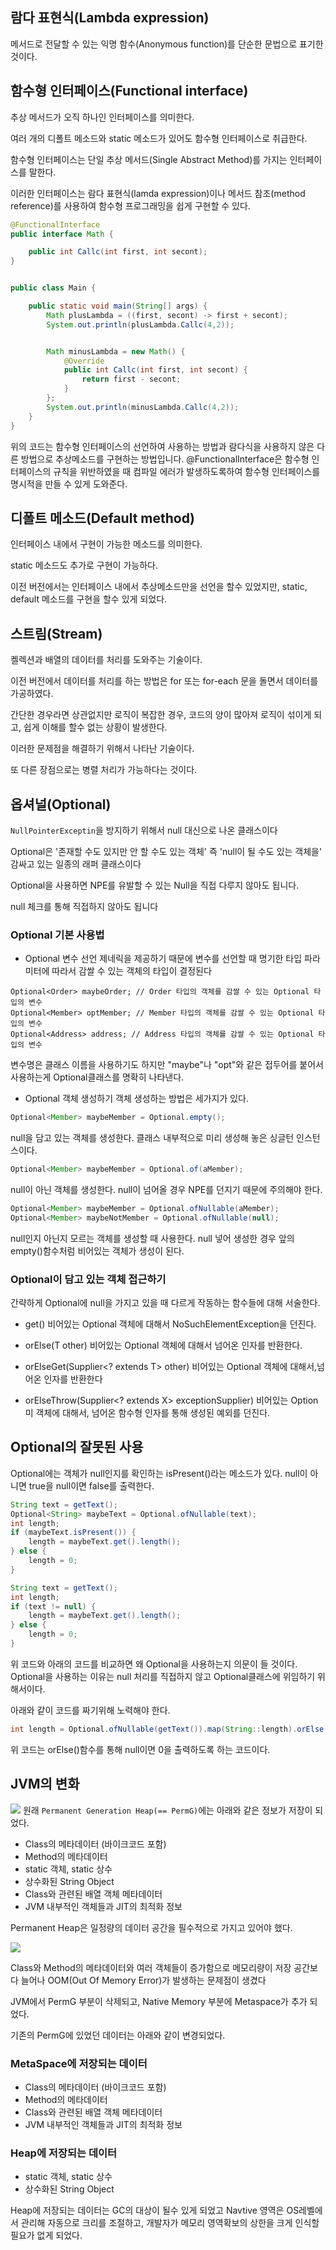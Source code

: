 ## 람다 표현식(Lambda expression)
메서드로 전달할 수 있는 익명 함수(Anonymous function)를 단순한 문법으로 표기한 것이다.

## 함수형 인터페이스(Functional interface)
추상 메서드가 오직 하나인 인터페이스를 의미한다.

여러 개의 디폴트 메소드와 static 메소드가 있어도 함수형 인터페이스로 취급한다.

함수형 인터페이스는 단일 추상 메서드(Single Abstract Method)를 가지는 인터페이스를 말한다.

이러한 인터페이스는 람다 표현식(lamda expression)이나 메서드 참조(method reference)를 사용하여 함수형 프로그래밍을 쉽게 구현할 수 있다.
```java
@FunctionalInterface
public interface Math {

    public int Callc(int first, int secont);
}


public class Main {

    public static void main(String[] args) {
        Math plusLambda = ((first, secont) -> first + secont);
        System.out.println(plusLambda.Callc(4,2));


        Math minusLambda = new Math() {
            @Override
            public int Callc(int first, int secont) {
                return first - secont;
            }
        };
        System.out.println(minusLambda.Callc(4,2));
    }
}
```
위의 코드는 함수형 인터페이스의 선언하여 사용하는 방법과 람다식을 사용하지 않은 다른 방법으로 추상메소드를 구현하는 방법입니다. @FunctionalInterface은 함수형 인터페이스의 규칙을 위반하였을 때 컴파일 에러가 발생하도록하여 함수형 인터페이스를 명시적을 만들 수 있게 도와준다.


## 디폴트 메소드(Default method)
인터페이스 내에서 구현이 가능한 메소드를 의미한다.

static 메소드도 추가로 구현이 가능하다.

이전 버전에서는 인터페이스 내에서 추상메소드만을 선언을 할수 있었지만, static, default 메소드를 구현을 할수 있게 되었다.


## 스트림(Stream)
켈렉션과 배열의 데이터를 처리를 도와주는 기술이다.

이전 버전에서 데이터를 처리를 하는 방법은 for 또는 for-each 문을 돌면서 데이터를 가공하였다.

간단한 경우라면 상관없지만 로직이 복잡한 경우, 코드의 양이 많아져 로직이 섞이게 되고, 쉽게 이해를 할수 없는 상황이 발생한다.

이러한 문제점을 해결하기 위해서 나타난 기술이다.

또 다른 장점으로는 병렬 처리가 가능하다는 것이다.


## 옵셔널(Optional)
`NullPointerExceptin`을 방지하기 위해서 null 대신으로 나온 클래스이다

Optional은 '존재할 수도 있지만 안 할 수도 있는 객체' 즉 'null이 될 수도 있는 객체을' 감싸고 있는 일종의 래퍼 클래스이다

Optional을 사용하면 NPE를 유발할 수 있는 Null을 직접 다루지 않아도 됩니다.

null 체크를 통해 직접하지 않아도 됩니다

### Optional 기본 사용법
- Optional 변수 선언
제네릭을 제공하기 때문에 변수를 선언할 때 명기한 타입 파라미터에 따라서 감쌀 수 있는 객체의 타입이 결정된다
```
Optional<Order> maybeOrder; // Order 타입의 객체를 감쌀 수 있는 Optional 타입의 변수
Optional<Member> optMember; // Member 타입의 객체를 감쌀 수 있는 Optional 타입의 변수
Optional<Address> address; // Address 타입의 객체를 감쌀 수 있는 Optional 타입의 변수
```
변수명은 클래스 이름을 사용하기도 하지만 "maybe"나 "opt"와 같은 접두어를 붙어서 사용하는게 Optional클래스를 명확히 나타낸다.

- Optional 객체 생성하기
객체 생성하는 방법은 세가지가 있다.
```java
Optional<Member> maybeMember = Optional.empty();
```
null을 담고 있는 객체를 생성한다. 클래스 내부적으로 미리 생성해 놓은 싱글턴 인스턴스이다.
```java
Optional<Member> maybeMember = Optional.of(aMember);
```
null이 아닌 객체를 생성한다. null이 넘어올 경우 NPE를 던지기 때문에 주의해야 한다.
```java
Optional<Member> maybeMember = Optional.ofNullable(aMember);
Optional<Member> maybeNotMember = Optional.ofNullable(null);
```
null인지 아닌지 모르는 객체를 생성할 때 사용한다. null 넣어 생성한 경우 앞의 empty()함수처럼 비어있는 객체가 생성이 된다.

### Optional이 담고 있는 객체 접근하기
간략하게 Optional에 null을 가지고 있을 때 다르게 작동하는 함수들에 대해 서술한다.

- get()
비어있는 Optional 객체에 대해서 NoSuchElementException을 던진다.

- orElse(T other)
비어있는 Optional 객체에 대해서 넘어온 인자를 반환한다.

- orElseGet(Supplier<? extends T> other)
비어있는 Optional 객체에 대해서,넘어온 인자를 반환한다

- orElseThrow(Supplier<? extends X> exceptionSupplier)
비어있는 Option미 객체에 대해서, 넘어온 함수형 인자를 통해 생성된 예외를 던진다.

## Optional의 잘못된 사용
Optional에는 객체가 null인지를 확인하는 isPresent()라는 메소드가 있다. null이 아니면 true을 null이면 false를 출력한다.
```java
String text = getText();
Optional<String> maybeText = Optional.ofNullable(text);
int length;
if (maybeText.isPresent()) {
	length = maybeText.get().length();
} else {
	length = 0;
}
```
```java
String text = getText();
int length;
if (text != null) {
	length = maybeText.get().length();
} else {
	length = 0;
}
```
위 코드와 아래의 코드를 비교하면 왜 Optional을 사용하는지 의문이 들 것이다. Optional을 사용하는 이유는 null 처리를 직접하지 않고 Optional클래스에 위임하기 위해서이다.

아래와 같이 코드를 짜기위해 노력해야 한다.
```java
int length = Optional.ofNullable(getText()).map(String::length).orElse(0);
```
위 코드는 orElse()함수를 통해 null이면 0을 출력하도록 하는 코드이다.

## JVM의 변화
![](jvm01.png)
원래 `Permanent Generation Heap(== PermG)`에는 아래와 같은 정보가 저장이 되었다.

- Class의 메타데이터 (바이크코드 포함)
- Method의 메타데이터
- static 객체, static 상수
- 상수화된 String Object
- Class와 관련된 배열 객체 메타데이터
- JVM 내부적인 객체들과 JIT의 최적화 정보

Permanent Heap은 일정량의 데이터 공간을 필수적으로 가지고 있어야 했다.

![](jvm02.png)

Class와 Method의 메타데이터와 여러 객체들이 증가함으로 메모리량이 저장 공간보다 늘어나 OOM(Out Of Memory Error)가 발생하는 문제점이 생겼다

JVM에서 PermG 부분이 삭제되고, Native Memory 부분에 Metaspace가 추가 되었다.

기존의 PermG에 있었던 데이터는 아래와 같이 변경되었다.

### MetaSpace에 저장되는 데이터
- Class의 메타데이터 (바이크코드 포함)
- Method의 메타데이터
- Class와 관련된 배열 객체 메타데이터
- JVM 내부적인 객체들과 JIT의 최적화 정보
### Heap에 저장되는 데이터
- static 객체, static 상수
- 상수화된 String Object

Heap에 저장되는 데이터는 GC의 대상이 될수 있게 되었고 Navtive 영역은 OS레벨에서 관리해 자동으로 크리를 조절하고, 개발자가 메모리 영역확보의 상한을 크게 인식할 필요가 없게 되었다.
